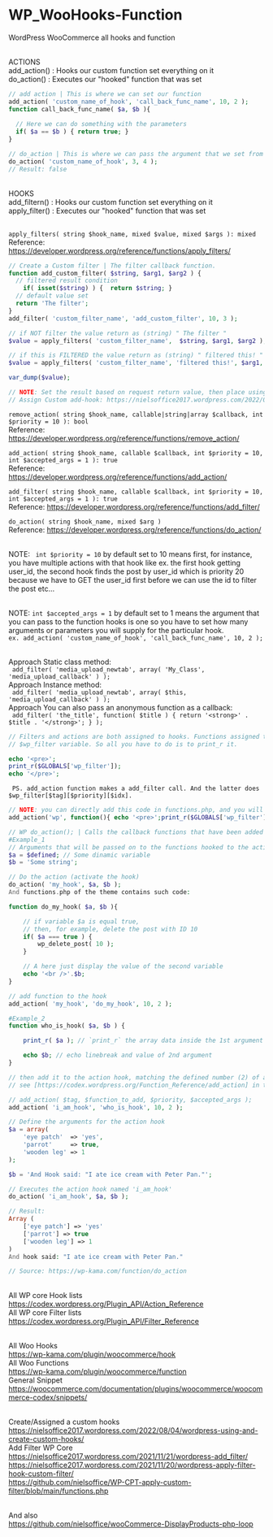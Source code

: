 # WP_WooHooks-Function
WordPress WooCommerce all hooks and function 

<br /> ACTIONS
<br /> add_action() : Hooks our custom function set everything on it
<br /> do_action() : Executes our "hooked" function that was set 
```PHP
// add action | This is where we can set our function 
add_action( 'custom_name_of_hook', 'call_back_func_name', 10, 2 );
function call_back_func_name( $a, $b ){
 
  // Here we can do something with the parameters
  if( $a == $b ) { return true; }
}

// do_action | This is where we can pass the argument that we set from our custom hooks
do_action( 'custom_name_of_hook', 3, 4 );
// Result: false
```
<br /> HOOKS
<br /> add_filtern() : Hooks our custom function set everything on it
<br /> apply_filter() : Executes our "hooked" function that was set 

<br /> ``` apply_filters( string $hook_name, mixed $value, mixed $args ): mixed ```
<br /> Reference: https://developer.wordpress.org/reference/functions/apply_filters/

```PHP
// Create a Custom filter | The filter callback function.
function add_custom_filter( $string, $arg1, $arg2 ) {
  // filtered result condition
 	if( isset($string) ) {	return $string; } 
  // default value set
  return 'The filter';
}
add_filter( 'custom_filter_name', 'add_custom_filter', 10, 3 );

// if NOT filter the value return as (string) " The filter "
$value = apply_filters( 'custom_filter_name',  $string, $arg1, $arg2 );

// if this is FILTERED the value return as (string) " filtered this! "
$value = apply_filters( 'custom_filter_name', 'filtered this!', $arg1, $arg2 );

var_dump($value);

// NOTE: Set the result based on request return value, then place using hook 
// Assign Custom add-hook: https://nielsoffice2017.wordpress.com/2022/08/04/wordpress-using-and-create-custom-hooks/

```

``` remove_action( string $hook_name, callable|string|array $callback, int $priority = 10 ): bool ```
<br /> Reference: https://developer.wordpress.org/reference/functions/remove_action/

``` add_action( string $hook_name, callable $callback, int $priority = 10, int $accepted_args = 1 ): true ```
<br /> Reference: https://developer.wordpress.org/reference/functions/add_action/

``` add_filter( string $hook_name, callable $callback, int $priority = 10, int $accepted_args = 1 ): true ```
<br /> Reference: https://developer.wordpress.org/reference/functions/add_filter/

``` do_action( string $hook_name, mixed $arg ) ```
<br /> Reference: https://developer.wordpress.org/reference/functions/do_action/

<br /> NOTE: ```  int $priority = 10 ``` by default set to 10 means first, for instance, you have multiple actions with that hook
like ex. the first hook getting user_id, the second hook finds the post by user_id which is priority 20 because we have to GET the user_id first before 
we can use the id to filter the post etc...

<br /> NOTE: ``` int $accepted_args = 1 ``` by default set to 1 means the argument that you can pass to the function hooks is one
so you have to set how many arguments or parameters you will supply for the particular hook.
<br /> ``` ex. add_action( 'custom_name_of_hook', 'call_back_func_name', 10, 2 ); ```

<br /> Approach Static class method:
<br /> ```  add_filter( 'media_upload_newtab', array( 'My_Class', 'media_upload_callback' ) ); ```
<br /> Approach Instance method:
<br /> ```  add_filter( 'media_upload_newtab', array( $this, 'media_upload_callback' ) ); ```
<br /> Approach You can also pass an anonymous function as a callback:
<br /> ```  add_filter( 'the_title', function( $title ) { return '<strong>' . $title . '</strong>'; } ); ```
<br />


```PHP
// Filters and actions are both assigned to hooks. Functions assigned to hooks are stored in global
// $wp_filter variable. So all you have to do is to print_r it.

echo '<pre>';
print_r($GLOBALS['wp_filter']);
echo '</pre>';

```

```
 PS. add_action function makes a add_filter call. And the latter does $wp_filter[$tag][$priority][$idx].
```

```PHP
// NOTE: you can directly add this code in functions.php, and you will see a debug on your site:
add_action('wp', function(){ echo '<pre>';print_r($GLOBALS['wp_filter']); echo '</pre>';exit; } );
```

```PHP
// WP do_action(); | Calls the callback functions that have been added to an action hook.
#Example_1
// Arguments that will be passed on to the functions hooked to the action.
$a = $defined; // Some dinamic variable
$b = 'Some string';

// Do the action (activate the hook)
do_action( 'my_hook', $a, $b );
And functions.php of the theme contains such code:

function do_my_hook( $a, $b ){

	// if variable $a is equal true,
	// then, for example, delete the post with ID 10
	if( $a === true ) {
		wp_delete_post( 10 );
	}

	// A here just display the value of the second variable
	echo '<br />'.$b;
}

// add function to the hook
add_action( 'my_hook', 'do_my_hook', 10, 2 );

#Example_2
function who_is_hook( $a, $b ) {

	print_r( $a ); // `print_r` the array data inside the 1st argument

	echo $b; // echo linebreak and value of 2nd argument
}

// then add it to the action hook, matching the defined number (2) of arguments in do_action
// see [https://codex.wordpress.org/Function_Reference/add_action] in the Codex

// add_action( $tag, $function_to_add, $priority, $accepted_args );
add_action( 'i_am_hook', 'who_is_hook', 10, 2 );

// Define the arguments for the action hook
$a = array(
	'eye patch'  => 'yes',
	'parrot'     => true,
	'wooden leg' => 1
);

$b = 'And Hook said: "I ate ice cream with Peter Pan."';

// Executes the action hook named 'i_am_hook'
do_action( 'i_am_hook', $a, $b );

// Result:
Array (
	['eye patch'] => 'yes'
	['parrot'] => true
	['wooden leg'] => 1
)
And hook said: "I ate ice cream with Peter Pan."

// Source: https://wp-kama.com/function/do_action
```

<br /> All WP core Hook lists 
<br /> https://codex.wordpress.org/Plugin_API/Action_Reference
<br /> All WP core Filter lists
<br /> https://codex.wordpress.org/Plugin_API/Filter_Reference

<br /> All Woo Hooks
<br /> https://wp-kama.com/plugin/woocommerce/hook
<br /> All Woo Functions
<br /> https://wp-kama.com/plugin/woocommerce/function
<br /> General Snippet
<br /> https://woocommerce.com/documentation/plugins/woocommerce/woocommerce-codex/snippets/

<br /> Create/Assigned a custom hooks
<br /> https://nielsoffice2017.wordpress.com/2022/08/04/wordpress-using-and-create-custom-hooks/
<br /> Add Filter WP Core
<br /> https://nielsoffice2017.wordpress.com/2021/11/21/wordpress-add_filter/
<br /> https://nielsoffice2017.wordpress.com/2021/11/20/wordpress-apply-filter-hook-custom-filter/
<br /> https://github.com/nielsoffice/WP-CPT-apply-custom-filter/blob/main/functions.php

<br /> And also 
<br /> https://github.com/nielsoffice/wooCommerce-DisplayProducts-php-loop

